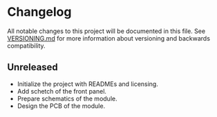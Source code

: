 # Changelog

All notable changes to this project will be documented in this file. See
[VERSIONING.md](VERSIONING.md) for more information about versioning and
backwards compatibility.

## Unreleased

* Initialize the project with READMEs and licensing.
* Add schetch of the front panel.
* Prepare schematics of the module.
* Design the PCB of the module.
